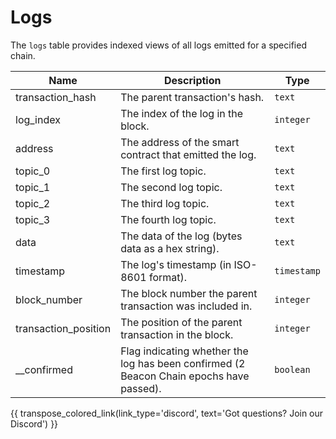 # Logs

The `logs` table provides indexed views of all logs emitted for a specified chain.

| Name                | Description                                                                 | Type        |
| --------- | --------- | --------------------------------------------------------------------------- |
| transaction_hash | The parent transaction's hash. | `text` |
| log_index | The index of the log in the block. | `integer` |
| address | The address of the smart contract that emitted the log. | `text` |
| topic_0 | The first log topic. | `text` |
| topic_1 | The second log topic. | `text` |
| topic_2 | The third log topic. | `text` |
| topic_3 | The fourth log topic. | `text` |
| data | The data of the log (bytes data as a hex string). | `text` |
| timestamp | The log's timestamp (in ISO-8601 format). | `timestamp` |
| block_number | The block number the parent transaction was included in. | `integer` |
| transaction_position | The position of the parent transaction in the block. | `integer` |
| __confirmed | Flag indicating whether the log has been confirmed (2 Beacon Chain epochs have passed). | `boolean` |

{{ transpose_colored_link(link_type='discord', text='Got questions?  Join our Discord') }}
